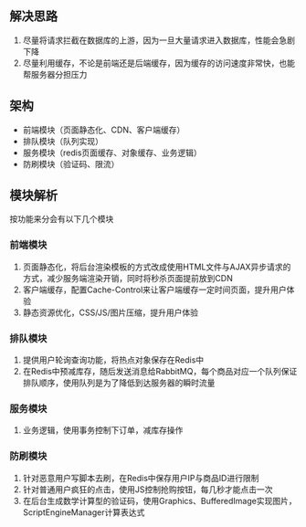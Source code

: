 ## 解决思路
1. 尽量将请求拦截在数据库的上游，因为一旦大量请求进入数据库，性能会急剧下降
2. 尽量利用缓存，不论是前端还是后端缓存，因为缓存的访问速度非常快，也能帮服务器分担压力

## 架构
* 前端模块（页面静态化、CDN、客户端缓存）
* 排队模块（队列实现）
* 服务模块（redis页面缓存、对象缓存、业务逻辑）
* 防刷模块（验证码、限流）

## 模块解析
按功能来分会有以下几个模块

### 前端模块
1. 页面静态化，将后台渲染模板的方式改成使用HTML文件与AJAX异步请求的方式，减少服务端渲染开销，同时将秒杀页面提前放到CDN
2. 客户端缓存，配置Cache-Control来让客户端缓存一定时间页面，提升用户体验
3. 静态资源优化，CSS/JS/图片压缩，提升用户体验

### 排队模块
1. 提供用户轮询查询功能，将热点对象保存在Redis中
2. 在Redis中预减库存，随后发送消息给RabbitMQ，每个商品对应一个队列保证排队顺序，使用队列是为了降低到达服务器的瞬时流量

### 服务模块
1. 业务逻辑，使用事务控制下订单，减库存操作

### 防刷模块
1. 针对恶意用户写脚本去刷，在Redis中保存用户IP与商品ID进行限制
2. 针对普通用户疯狂的点击，使用JS控制抢购按钮，每几秒才能点击一次
3. 在后台生成数学计算型的验证码，使用Graphics、BufferedImage实现图片，ScriptEngineManager计算表达式
